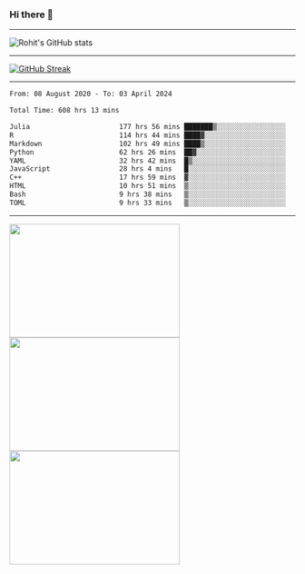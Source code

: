 ### Hi there 👋

<hr/>

![Rohit's GitHub stats](https://github-readme-stats.vercel.app/api?username=RohitRathore1&show_icons=true&theme=transparent)

<hr/>

[![GitHub Streak](http://github-readme-streak-stats.herokuapp.com?user=RohitRathore1&theme=dark&mode=weekly)](https://git.io/streak-stats)

<hr/>

<!--START_SECTION:waka-->

```txt
From: 08 August 2020 - To: 03 April 2024

Total Time: 608 hrs 13 mins

Julia                      177 hrs 56 mins ███████▒░░░░░░░░░░░░░░░░░   29.26 %
R                          114 hrs 44 mins ████▓░░░░░░░░░░░░░░░░░░░░   18.87 %
Markdown                   102 hrs 49 mins ████▒░░░░░░░░░░░░░░░░░░░░   16.90 %
Python                     62 hrs 26 mins  ██▓░░░░░░░░░░░░░░░░░░░░░░   10.27 %
YAML                       32 hrs 42 mins  █▒░░░░░░░░░░░░░░░░░░░░░░░   05.38 %
JavaScript                 28 hrs 4 mins   █░░░░░░░░░░░░░░░░░░░░░░░░   04.62 %
C++                        17 hrs 59 mins  ▓░░░░░░░░░░░░░░░░░░░░░░░░   02.96 %
HTML                       10 hrs 51 mins  ▒░░░░░░░░░░░░░░░░░░░░░░░░   01.79 %
Bash                       9 hrs 38 mins   ▒░░░░░░░░░░░░░░░░░░░░░░░░   01.59 %
TOML                       9 hrs 33 mins   ▒░░░░░░░░░░░░░░░░░░░░░░░░   01.57 %
```

<!--END_SECTION:waka-->

<hr/>

<p>
  <img src="https://wakatime.com/share/@TeAmp0is0N/0205e68a-e5ed-48bf-b870-3c94c1fa77d3.svg" width="300" height="200">
  <img src="https://wakatime.com/share/@TeAmp0is0N/3935ee43-08a3-493e-8b95-60c1f9204b15.svg" width="300" height="200">
  <img src="https://wakatime.com/share/@TeAmp0is0N/8717aacc-7340-44e0-abb1-987dc9823fcd.svg" width="300" height="200">
</p>





